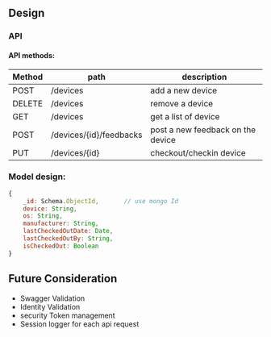 ## Design

### API

#### API methods:

| Method | path                    | description                       |
| ------ | ----------------------- | --------------------------------- |
| POST   | /devices                | add a new device                  |
| DELETE | /devices                | remove a device                   |
| GET    | /devices                | get a list of device              |
| POST   | /devices/{id}/feedbacks | post a new feedback on the device |
| PUT    | /devices/{id}           | checkout/checkin device           |



### Model design:

```javascript
{
    _id: Schema.ObjectId, 		// use mongo Id
    device: String,				
    os: String,					
    manufacturer: String,		
    lastCheckedOutDate: Date,	
    lastCheckedOutBy: String,	
    isCheckedOut: Boolean		
}
```







## Future Consideration

- Swagger Validation
- Identity Validation
- security Token management 
- Session logger for each api request